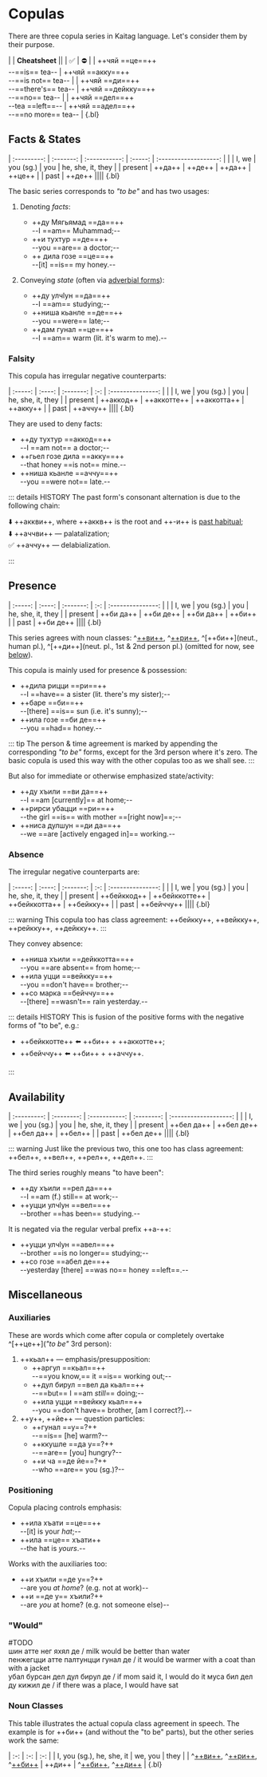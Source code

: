 # Copulas

There are three copula series in Kaitag language. Let's consider them by their purpose.

|
| **Cheatsheet** ||
| ✅ | ⛔ |
| ++чяй ==це==++<br> --==is== tea-- | ++чяй ==акку==++ <br> --==is not== tea-- |
| ++чяй ==ди==++ <br> --==there's== tea-- | ++чяй ==дейкку==++ <br> --==no== tea-- |
| ++чяй ==дел==++ <br> --tea ==left==-- | ++чяй ==адел==++ <br> --==no more== tea-- |
{.bl}

## Facts & States

| :---------: | :-------: | :-----------: | :-----: | :-------------------: |
| | I, we | you (sg.) | you | he, she, it, they |
| present | ++да++ | ++де++ | ++да++ | ++це++ |
| past | ++де++ ||||
{.bl}

The basic series corresponds to _"to be"_ and has two usages:

1. Denoting _facts_:

   - ++ду Мягьямад ==да==++  
     --I ==am== Muhammad;--
   - ++и тухтур ==де==++  
     --you ==are== a doctor;--
   - ++ дила гозе ==це==++  
     --[it] ==is== my honey.--

2. Conveying _state_ (often via [adverbial forms](./adverbials)):
   - ++ду улчӏун ==да==++  
     --I ==am== studying;--
   - ++ниша кьанле ==де==++  
     --you ==were== late;--
   - ++дам гунал ==це==++  
     --I ==am== warm (lit. it's warm to me).--

### Falsity

This copula has irregular negative counterparts:

| :-----: | :----: | :-------: | :-: | :---------------: |
| | I, we | you (sg.) | you | he, she, it, they |
| present | ++аккод++ | ++аккотте++ | ++аккотта++ | ++акку++ |
| past | ++аччу++ ||||
{.bl}

They are used to deny facts:

- ++ду тухтур ==аккод==++  
  --I ==am not== a doctor;--
- ++гьел гозе дила ==акку==++  
  --that honey ==is not== mine.--
- ++ниша кьанле ==аччу==++  
  --you ==were not== late.--

::: details HISTORY
The past form's consonant alternation is due to the following chain:

⬇️ ++аккви++, where ++аккв++ is the root and ++-и++ is [past habitual](./verbs);  
⬇️ ++аччви++ — palatalization;  
✅ ++аччу++ — delabialization.

:::

## Presence

| :-----: | :----: | :-------: | :-: | :---------------: |
| | I, we | you (sg.) | you | he, she, it, they |
| present | ++би да++ | ++би де++ | ++би да++ | ++би++ |
| past | ++би де++ ||||
{.bl}

This series agrees with noun classes: ^[++ви++](masc.), ^[++ри++](fem.), ^[++би++](neut., human pl.), ^[++ди++](neut. pl., 1st & 2nd person pl.) (omitted for now, see [below](#noun-classes)).

This copula is mainly used for presence & possession:

- ++дила рицци ==ри==++  
  --I ==have== a sister (lit. there's my sister);--
- ++баре ==би==++  
  --[there] ==is== sun (i.e. it's sunny);--
- ++ила гозе ==би де==++  
  --you ==had== honey.--

::: tip
The person & time agreement is marked by appending the corresponding _"to be"_ forms, except for the 3rd person where it's zero. The basic copula is used this way with the other copulas too as we shall see.
:::

But also for immediate or otherwise emphasized state/activity:

- ++ду хъили ==ви да==++  
  --I ==am [currently]== at home;--
- ++рирси убацци ==ри==++  
  --the girl ==is== with mother ==[right now]==;--
- ++ниса дулшун ==ди да==++  
  --we ==are [actively engaged in]== working.--

### Absence

The irregular negative counterparts are:

| :-----: | :----: | :-------: | :-: | :---------------: |
| | I, we | you (sg.) | you | he, she, it, they |
| present | ++бейккод++ | ++бейккотте++ | ++бейккотта++ | ++бейкку++ |
| past | ++бейччу++ ||||
{.bl}

::: warning
This copula too has class agreement: ++бейкку++, ++вейкку++, ++рейкку++, ++дейкку++.
:::

They convey absence:

- ++ниша хъили ==дейккотта==++  
  --you ==are absent== from home;--
- ++ила уцци ==вейкку==++  
  --you ==don't have== brother;--
- ++со марка ==бейччу==++  
  --[there] ==wasn't== rain yesterday.--

::: details HISTORY
This is fusion of the positive forms with the negative forms of "to be", e.g.:

- ++бейккотте++ ⬅️ ++би++ + ++аккотте++;
- ++бейччу++ ⬅️ ++би++ + ++аччу++.

:::

## Availability

| :---------: | :--------: | :-----------: | :--------: | :-------------------: |
| | I, we | you (sg.) | you | he, she, it, they |
| present | ++бел да++ | ++бел де++ | ++бел да++ | ++бел++ |
| past | ++бел де++ ||||
{.bl}

::: warning
Just like the previous two, this one too has class agreement: ++бел++, ++вел++, ++рел++, ++дел++.
:::

The third series roughly means "to have been":

- ++ду хъили ==рел да==++  
  --I ==am (f.) still== at work;--
- ++уцци улчӏун ==вел==++  
  --brother ==has been== studying.--

It is negated via the regular verbal prefix ++а-++:

- ++уцци улчӏун ==авел==++  
  --brother ==is no longer== studying;--
- ++со гозе ==абел де==++  
  --yesterday [there] ==was no== honey ==left==.--

## Miscellaneous

### Auxiliaries

These are words which come after copula or completely overtake ^[++це++](_"to be"_ 3rd person):

1. ++кьал++ — emphasis/presupposition:
   - ++аргул ==кьал==++  
     --==you know,== it ==is== working out;--
   - ++дул бирул ==вел да кьал==++  
     --==but== I ==am _still_== doing;--
   - ++ила уцци ==вейкку кьал==++  
     --you ==don't have== brother, [am I correct?].--
2. ++у++, ++йе++ — question particles:
   - ++гунал ==у==?++  
     --==is== [he] warm?--
   - ++ккушле ==да у==?++  
     --==are== [you] hungry?--
   - ++и ча ==де йе==?++  
     --who ==are== you (sg.)?--

### Positioning

Copula placing controls emphasis:

- ++ила хъати ==це==++  
  --[it] is your _hat_;--
- ++ила ==це== хъати++  
  --the hat is _yours_.--

Works with the auxiliaries too:

- ++и хъили ==де у==?++  
  --are you _at home_? (e.g. not at work)--
- ++и ==де у== хъили?++  
  --are _you_ at home? (e.g. not someone else)--

### "Would"

#TODO  
шин атте нег яхял де / milk would be better than water  
пенжегцци атте палтунцци гунал де / it would be warmer with a coat than with a jacket  
убал бурсан дел дул бирул де / if mom said it, I would do it
муса бил дел ду кижил де / if there was a place, I would have sat

### Noun Classes

This table illustrates the actual copula class agreement in speech. The example is for ++би++ (and without the "to be" parts), but the other series work the same:

| :-: | :-: | :-: |
| I, you (sg.), he, she, it | we, you | they |
| ^[++ви++](masc.), ^[++ри++](fem.), ^[++би++](neut.) | ++ди++ | ^[++би++](human), ^[++ди++](non-human) |
{.bl}
